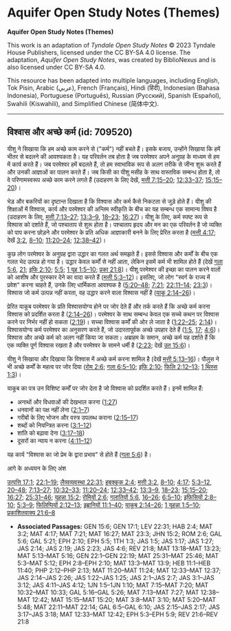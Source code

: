 # Aquifer Open Study Notes (Themes)

**Aquifer Open Study Notes (Themes)**

This work is an adaptation of *Tyndale Open Study Notes* © 2023 Tyndale House Publishers, licensed under the CC BY\-SA 4\.0 license. The adaptation, *Aquifer Open Study Notes*, was created by BiblioNexus and is also licensed under CC BY\-SA 4\.0\.

This resource has been adapted into multiple languages, including English, Tok Pisin, Arabic (عربي), French (Français), Hindi (हिंदी), Indonesian (Bahasa Indonesia), Portuguese (Português), Russian (Русский), Spanish (Español), Swahili (Kiswahili), and Simplified Chinese (简体中文).



--------------------------------

## विश्वास और अच्छे कर्म (id: 709520)

यीशु ने सिखाया कि हम अच्छे काम करने से ("कर्म") नहीं बचते हैं। इसके बजाय, उन्होंने सिखाया कि हमें भीतर से बदलने की आवश्यकता है। यह परिवर्तन तब होता है जब परमेश्वर अपने अनुग्रह के माध्यम से हम में कार्य करते हैं। जब परमेश्वर हमें बदलते हैं, तो हम स्वाभाविक रूप से अलग तरीके से जीना शुरू करते हैं और उनकी आज्ञाओं का पालन करते हैं। जब किसी का यीशु मसीह के साथ वास्तविक सम्बन्ध होता है, तो वे परिणामस्वरूप अच्छे काम करने लगते हैं (उदाहरण के लिए देखें, [मत्ती 7:15–20](https://ref.ly/Matt7:15-Matt7:20); [12:33–37](https://ref.ly/Matt12:33-Matt12:37); [15:15–20](https://ref.ly/Matt15:15-Matt15:20))।

भेड़ और बकरियों का दृष्टान्त दिखाता है कि विश्वास और कर्म कैसे निकटता से जुड़े होते हैं। यीशु की शिक्षाओं में विश्वास, कार्य और परमेश्वर की अन्तिम स्वीकृति के बीच का यह सम्बन्ध एक सामान्य विषय है (उदाहरण के लिए, [मत्ती 7:13–27](https://ref.ly/Matt7:13-Matt7:27); [13:3–9](https://ref.ly/Matt13:3-Matt13:9), [18–23](https://ref.ly/Matt13:18-Matt13:23); [16:27](https://ref.ly/Matt16:27))। यीशु के लिए, कर्म स्पष्ट रूप से विश्वास को दर्शाते हैं, जो पश्चाताप से शुरू होता है। पश्चाताप हृदय और मन का एक परिवर्तन है जो व्यक्ति को पाप करना छोड़ने और परमेश्वर के प्रति अधिक आज्ञाकारी बनने के लिए प्रेरित करता है ([मत्ती 4:17](https://ref.ly/Matt4:17); देखें [3:2](https://ref.ly/Matt3:2), [8–10](https://ref.ly/Matt3:8-Matt3:10); [11:20–24](https://ref.ly/Matt11:20-Matt11:24); [12:38–42](https://ref.ly/Matt12:38-Matt12:42))।

कुछ लोग परमेश्वर के अनुग्रह द्वारा उद्धार का गलत अर्थ समझते हैं। इससे विश्वास और कर्मों के बीच एक गलत भेद उत्पन्न हो गया है। उद्धार केवल कर्मों से नहीं आता, लेकिन इसमें कर्म भी शामिल होते हैं (देखें [गला 5:6](https://ref.ly/Gal5:6), [21](https://ref.ly/Gal5:21); [इफि 2:10](https://ref.ly/Eph2:10); [5:5](https://ref.ly/Eph5:5); [1 यूह 1:5–10](https://ref.ly/1John1:5-1John1:10); [प्रका 21:8](https://ref.ly/Rev21:8))। यीशु परमेश्वर की इच्छा का पालन करने वालों को आशीष और पुरस्कार देने का वादा करते हैं ([मत्ती 5:3–12](https://ref.ly/Matt5:3-Matt5:12))। इसलिए, जो लोग "स्वर्ग के राज्य में प्रवेश" करना चाहते हैं, उनके लिए धार्मिकता आवश्यक है ([5:20–48](https://ref.ly/Matt5:20-Matt5:48); [7:21](https://ref.ly/Matt7:21); [22:11–14](https://ref.ly/Matt22:11-Matt22:14); [23:3](https://ref.ly/Matt23:3))। विश्वास जो कर्म उत्पन्न नहीं करता, वह उद्धार करने वाला विश्वास नहीं है ([याकू 2:14–26](https://ref.ly/Jas2:14-Jas2:26))।

प्रेरित याकूब परमेश्वर के प्रति विश्वासयोग्य होने पर जोर देते हैं और तर्क करते हैं कि अच्छे कर्म करना विश्वास को प्रदर्शित करता है ([2:14–26](https://ref.ly/Jas2:14-Jas2:26))। परमेश्वर के साथ सम्बन्ध केवल एक सच्चे कथन पर विश्वास करने पर निर्भर नहीं हो सकता ([2:19](https://ref.ly/Jas2:19))। सच्चा विश्वास कर्मों की ओर ले जाता है ([1:22–25](https://ref.ly/Jas1:22-Jas1:25); [2:14](https://ref.ly/Jas2:14))। विश्वासयोग्य कर्म परमेश्वर का अनुसरण करते हैं, जो उदारतापूर्वक अच्छे उपहार देते हैं ([1:5](https://ref.ly/Jas1:5), [17](https://ref.ly/Jas1:17); [4:6](https://ref.ly/Jas4:6))। विश्वास और अच्छे कर्म को अलग नहीं किया जा सकता। अब्राहम के समान, अच्छे कर्म यह दर्शाते हैं कि एक व्यक्ति पूर्ण विश्वास रखता है और परमेश्वर के सामने धर्मी है ([2:23](https://ref.ly/Jas2:23); देखें [उत 15:6](https://ref.ly/Gen15:6))।

यीशु ने सिखाया और दिखाया कि विश्वास में अच्छे कर्म करना शामिल है (देखें [मत्ती 5:13–16](https://ref.ly/Matt5:13-Matt5:16))। पौलुस ने भी अच्छे कर्मों के महत्व पर जोर दिया ([रोम 2:6](https://ref.ly/Rom2:6); [गला 6:5–10](https://ref.ly/Gal6:5-Gal6:10); [इफि 2:10](https://ref.ly/Eph2:10); [फिलि 2:12–13](https://ref.ly/Phil2:12-Phil2:13); [1 थिस्स 1:3](https://ref.ly/1Thess1:3))।

याकूब का पत्र उन विशिष्ट कर्मों पर जोर देता है जो विश्वास को प्रदर्शित करते हैं। इनमें शामिल हैं:

* अनाथों और विधवाओं की देखभाल करना ([1:27](https://ref.ly/Jas1:27))
* धनवानों का पक्ष नहीं लेना ([2:1–7](https://ref.ly/Jas2:1-Jas2:7))
* गरीबों के लिए भोजन और वस्त्र उपलब्ध कराना ([2:15–17](https://ref.ly/Jas2:15-Jas2:17))
* शब्दों को नियन्त्रित करना ([3:1–12](https://ref.ly/Jas3:1-Jas3:12))
* शांति को बढ़ावा देना ([3:17–18](https://ref.ly/Jas3:17-Jas3:18))
* दूसरों का न्याय न करना ([4:11–12](https://ref.ly/Jas4:11-Jas4:12))

यह कार्य "विश्वास का जो प्रेम के द्वारा प्रभाव" से होते हैं ([गला 5:6](https://ref.ly/Gal5:6)) है।

आगे के अध्ययन के लिए अंश

[उत्पत्ति 17:1](https://ref.ly/Gen17:1); [22:1–19](https://ref.ly/Gen22:1-Gen22:19); [लैव्यव्यवस्था 22:31](https://ref.ly/Lev22:31); [हबक्कूक 2:4](https://ref.ly/Hab2:4); [मत्ती 3:2](https://ref.ly/Matt3:2), [8–10](https://ref.ly/Matt3:8-Matt3:10); [4:17](https://ref.ly/Matt4:17); [5:3–12](https://ref.ly/Matt5:3-Matt5:12), [20–48](https://ref.ly/Matt5:20-Matt5:48); [7:13–27](https://ref.ly/Matt7:13-Matt7:27); [10:32–33](https://ref.ly/Matt10:32-Matt10:33); [11:20–24](https://ref.ly/Matt11:20-Matt11:24); [12:33–42](https://ref.ly/Matt12:33-Matt12:42); [13:3–9](https://ref.ly/Matt13:3-Matt13:9), [18–23](https://ref.ly/Matt13:18-Matt13:23); [15:15–20](https://ref.ly/Matt15:15-Matt15:20); [16:27](https://ref.ly/Matt16:27); [25:31–46](https://ref.ly/Matt25:31-Matt25:46); [यूहन्ना 15:2](https://ref.ly/John15:2); [रोमियों 2:6](https://ref.ly/Rom2:6); [गलातियों 5:6](https://ref.ly/Gal5:6), [16–26](https://ref.ly/Gal5:16-Gal5:26); [6:5–10](https://ref.ly/Gal6:5-Gal6:10); [इफिसियों 2:8–10](https://ref.ly/Eph2:8-Eph2:10); [5:3–9](https://ref.ly/Eph5:3-Eph5:9); [फिलिप्पियों 2:12–13](https://ref.ly/Phil2:12-Phil2:13); [इब्रानियों 11:1–40](https://ref.ly/Heb11:1-Heb11:40); [याकूब 2:14–26](https://ref.ly/Jas2:14-Jas2:26); [1 यूहन्ना 1:5–10](https://ref.ly/1John1:5-1John1:10); [प्रकाशितवाक्य 21:6–8](https://ref.ly/Rev21:6-Rev21:8)

* **Associated Passages:** GEN 15:6; GEN 17:1; LEV 22:31; HAB 2:4; MAT 3:2; MAT 4:17; MAT 7:21; MAT 16:27; MAT 23:3; JHN 15:2; ROM 2:6; GAL 5:6; GAL 5:21; EPH 2:10; EPH 5:5; 1TH 1:3; JAS 1:5; JAS 1:17; JAS 1:27; JAS 2:14; JAS 2:19; JAS 2:23; JAS 4:6; REV 21:8; MAT 13:18–MAT 13:23; MAT 5:13–MAT 5:16; GEN 22:1–GEN 22:19; MAT 25:31–MAT 25:46; MAT 5:3–MAT 5:12; EPH 2:8–EPH 2:10; MAT 13:3–MAT 13:9; HEB 11:1–HEB 11:40; PHP 2:12–PHP 2:13; MAT 11:20–MAT 11:24; MAT 12:33–MAT 12:37; JAS 2:14–JAS 2:26; JAS 1:22–JAS 1:25; JAS 2:1–JAS 2:7; JAS 3:1–JAS 3:12; JAS 4:11–JAS 4:12; 1JN 1:5–1JN 1:10; MAT 7:15–MAT 7:20; MAT 10:32–MAT 10:33; GAL 5:16–GAL 5:26; MAT 7:13–MAT 7:27; MAT 12:38–MAT 12:42; MAT 15:15–MAT 15:20; MAT 3:8–MAT 3:10; MAT 5:20–MAT 5:48; MAT 22:11–MAT 22:14; GAL 6:5–GAL 6:10; JAS 2:15–JAS 2:17; JAS 3:17–JAS 3:18; MAT 12:33–MAT 12:42; EPH 5:3–EPH 5:9; REV 21:6–REV 21:8

